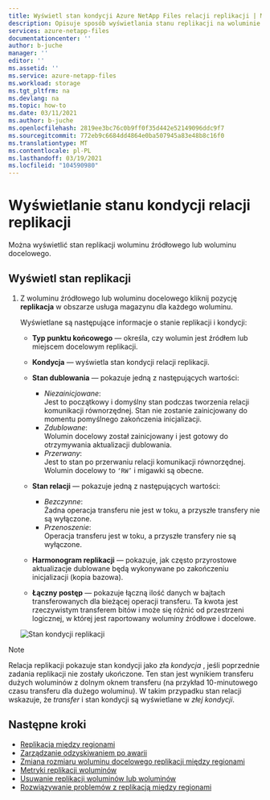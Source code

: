 ```yaml
---
title: Wyświetl stan kondycji Azure NetApp Files relacji replikacji | Microsoft Docs
description: Opisuje sposób wyświetlania stanu replikacji na woluminie źródłowym lub docelowym woluminu Azure NetApp Files.
services: azure-netapp-files
documentationcenter: ''
author: b-juche
manager: ''
editor: ''
ms.assetid: ''
ms.service: azure-netapp-files
ms.workload: storage
ms.tgt_pltfrm: na
ms.devlang: na
ms.topic: how-to
ms.date: 03/11/2021
ms.author: b-juche
ms.openlocfilehash: 2819ee3bc76c0b9ff0f35d442e52149096ddc9f7
ms.sourcegitcommit: 772eb9c6684dd4864e0ba507945a83e48b8c16f0
ms.translationtype: MT
ms.contentlocale: pl-PL
ms.lasthandoff: 03/19/2021
ms.locfileid: "104590980"
---
```

# <a name="display-health-status-of-replication-relationship"></a>Wyświetlanie stanu kondycji relacji replikacji 

Można wyświetlić stan replikacji woluminu źródłowego lub woluminu docelowego.  

## <a name="display-replication-status"></a>Wyświetl stan replikacji

1. Z woluminu źródłowego lub woluminu docelowego kliknij pozycję **replikacja** w obszarze usługa magazynu dla każdego woluminu.

    Wyświetlane są następujące informacje o stanie replikacji i kondycji:  
    * **Typ punktu końcowego** — określa, czy wolumin jest źródłem lub miejscem docelowym replikacji.
    * **Kondycja** — wyświetla stan kondycji relacji replikacji.
    * **Stan dublowania** — pokazuje jedną z następujących wartości:
        * *Niezainicjowane*:  
            Jest to początkowy i domyślny stan podczas tworzenia relacji komunikacji równorzędnej. Stan nie zostanie zainicjowany do momentu pomyślnego zakończenia inicjalizacji.
        * *Zdublowane*:   
            Wolumin docelowy został zainicjowany i jest gotowy do otrzymywania aktualizacji dublowania.
        * *Przerwany*:   
            Jest to stan po przerwaniu relacji komunikacji równorzędnej. Wolumin docelowy to `‘RW’` i migawki są obecne.
    * **Stan relacji** — pokazuje jedną z następujących wartości: 
        * *Bezczynne*:  
            Żadna operacja transferu nie jest w toku, a przyszłe transfery nie są wyłączone.
        * *Przenoszenie*:  
            Operacja transferu jest w toku, a przyszłe transfery nie są wyłączone.
    * **Harmonogram replikacji** — pokazuje, jak często przyrostowe aktualizacje dublowane będą wykonywane po zakończeniu inicjalizacji (kopia bazowa).

    * **Łączny postęp** — pokazuje łączną ilość danych w bajtach transferowanych dla bieżącej operacji transferu. Ta kwota jest rzeczywistym transferem bitów i może się różnić od przestrzeni logicznej, w której jest raportowany woluminy źródłowe i docelowe.  

    ![Stan kondycji replikacji](../media/azure-netapp-files/cross-region-replication-health-status.png)

> [!NOTE] 
> Relacja replikacji pokazuje stan kondycji jako zła *kondycja* , jeśli poprzednie zadania replikacji nie zostały ukończone. Ten stan jest wynikiem transferu dużych woluminów z dolnym oknem transferu (na przykład 10-minutowego czasu transferu dla dużego woluminu). W takim przypadku stan relacji wskazuje, że *transfer* i stan kondycji są wyświetlane w *złej kondycji*.

## <a name="next-steps"></a>Następne kroki  

* [Replikacja między regionami](cross-region-replication-introduction.md)
* [Zarządzanie odzyskiwaniem po awarii](cross-region-replication-manage-disaster-recovery.md)
* [Zmiana rozmiaru woluminu docelowego replikacji między regionami](azure-netapp-files-resize-capacity-pools-or-volumes.md#resize-a-cross-region-replication-destination-volume)
* [Metryki replikacji woluminów](azure-netapp-files-metrics.md#replication)
* [Usuwanie replikacji woluminów lub woluminów](cross-region-replication-delete.md)
* [Rozwiązywanie problemów z replikacją między regionami](troubleshoot-cross-region-replication.md)


